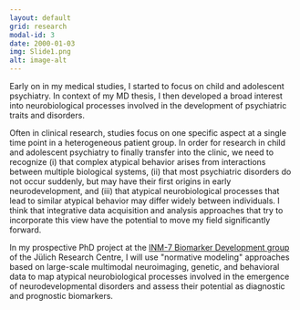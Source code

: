 ```yaml
---
layout: default
grid: research
modal-id: 3
date: 2000-01-03
img: Slide1.png
alt: image-alt
---
```


Early on in my medical studies, I started to focus on child and adolescent psychiatry. In context of my MD thesis, I then developed a broad interest into neurobiological processes involved in the development of psychiatric traits and disorders. 

Often in clinical research, studies focus on one specific aspect at a single time point in a heterogeneous patient group. In order for research in child and adolescent psychiatry to finally transfer into the clinic, we need to recognize (i) that complex atypical behavior arises from interactions between multiple biological systems, (ii) that most psychiatric disorders do not occur suddenly, but may have their first origins in early neurodevelopment, and (iii) that atypical neurobiological processes that lead to similar atypical behavior may differ widely between individuals. I think that integrative data acquisition and analysis approaches that try to incorporate this view have the potential to move my field significantly forward.  

In my prospective PhD project at the [INM-7 Biomarker Development group](https://www.fz-juelich.de/en/inm/inm-7/research-groups/biomarker-development) of the Jülich Research Centre, I will use "normative modeling" approaches based on large-scale multimodal neuroimaging, genetic, and behavioral data to map atypical neurobiological processes involved in the emergence of neurodevelopmental disorders and assess their potential as diagnostic and prognostic biomarkers.

